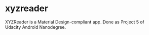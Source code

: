 # xyzreader
XYZReader is a Material Design-compliant app. Done as Project 5 of Udacity Android Nanodegree.

